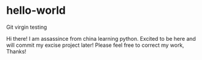 # hello-world
Git virgin testing


Hi there! I am assassince from china learning python.
Excited to be here and will commit my  excise  project later!
Please feel free to correct my work, Thanks!
